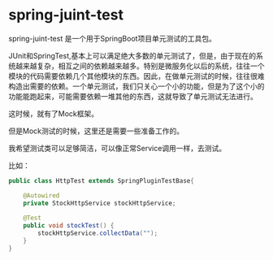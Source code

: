 # spring-juint-test
spring-juint-test 是一个用于SpringBoot项目单元测试的工具包。



JUnit和SpringTest,基本上可以满足绝大多数的单元测试了，但是，由于现在的系统越来越复杂，相互之间的依赖越来越多。特别是微服务化以后的系统，往往一个模块的代码需要依赖几个其他模块的东西。因此，在做单元测试的时候，往往很难构造出需要的依赖。一个单元测试，我们只关心一个小的功能，但是为了这个小的功能能跑起来，可能需要依赖一堆其他的东西，这就导致了单元测试无法进行。

这时候，就有了Mock框架。

但是Mock测试的时候，这里还是需要一些准备工作的。

我希望测试类可以足够简洁，可以像正常Service调用一样，去测试。

比如：

```java
public class HttpTest extends SpringPluginTestBase{

	@Autowired
	private StockHttpService stockHttpService;
	
	@Test
	public void stockTest() {
		stockHttpService.collectData("");
	}
}
```
